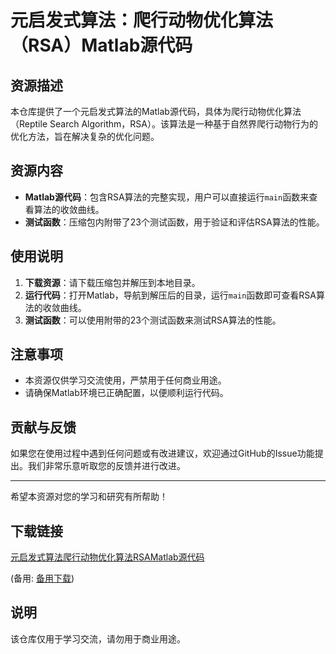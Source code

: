 # 元启发式算法：爬行动物优化算法（RSA）Matlab源代码

## 资源描述

本仓库提供了一个元启发式算法的Matlab源代码，具体为爬行动物优化算法（Reptile Search Algorithm，RSA）。该算法是一种基于自然界爬行动物行为的优化方法，旨在解决复杂的优化问题。

## 资源内容

- **Matlab源代码**：包含RSA算法的完整实现，用户可以直接运行`main`函数来查看算法的收敛曲线。
- **测试函数**：压缩包内附带了23个测试函数，用于验证和评估RSA算法的性能。

## 使用说明

1. **下载资源**：请下载压缩包并解压到本地目录。
2. **运行代码**：打开Matlab，导航到解压后的目录，运行`main`函数即可查看RSA算法的收敛曲线。
3. **测试函数**：可以使用附带的23个测试函数来测试RSA算法的性能。

## 注意事项

- 本资源仅供学习交流使用，严禁用于任何商业用途。
- 请确保Matlab环境已正确配置，以便顺利运行代码。

## 贡献与反馈

如果您在使用过程中遇到任何问题或有改进建议，欢迎通过GitHub的Issue功能提出。我们非常乐意听取您的反馈并进行改进。

---

希望本资源对您的学习和研究有所帮助！

## 下载链接
[元启发式算法爬行动物优化算法RSAMatlab源代码](https://pan.quark.cn/s/a437e37be4fe) 

(备用: [备用下载](https://pan.baidu.com/s/1OEybqmdcImoN0R53MAD_jw?pwd=1234))

## 说明

该仓库仅用于学习交流，请勿用于商业用途。
